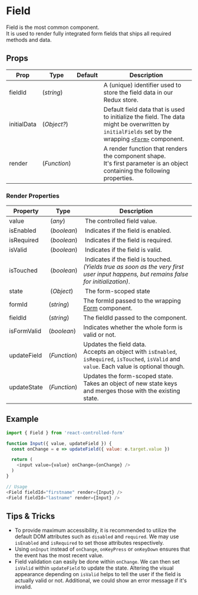 # Field

Field is the most common component. <br>It is used to render fully integrated form fields that ships all required methods and data.

## Props
| Prop | Type | Default | Description |
| --- | --- | --- | --- |
| fieldId | (*string*) | | A (unique) identifier used to store the field data in our Redux store. |
| initialData | (*Object?*) | | Default field data that is used to initialize the field. The data might be overwritten by `initialFields` set by the wrapping [`<Form>`](Form.md) component. | 
| render | (*Function*) | | A render function that renders the component shape. <br>It's first parameter is an object containing the following properties. |

### Render Properties

| Property | Type | Description |
| --- | --- | --- |
| value | (*any*) | The controlled field value. |
| isEnabled | (*boolean*) | Indicates if the field is enabled. |
| isRequired | (*boolean*) | Indicates if the field is required. |
| isValid | (*boolean*) | Indicates if the field is valid. |
| isTouched | (*boolean*) | Indicates if the field is touched.<br>*(Yields true as soon as the very first user input happens, but remains false for initialization)*. |
| state | (*Object*) | The form-scoped state |
| formId | (*string*) | The formId passed to the wrapping [Form](Form.md) component. |
| fieldId | (*string*) | The fieldId passed to the component. |
| isFormValid | (*boolean*) | Indicates whether the whole form is valid or not. |
| updateField | (*Function*) | Updates the field data.<br>Accepts an object with `isEnabled`, `isRequired`, `isTouched`, `isValid` and `value`. Each value is optional though. |
| updateState | (*Function*) | Updates the form-scoped state.<br>Takes an object of new state keys and merges those with the existing state. |


## Example
```javascript
import { Field } from 'react-controlled-form'

function Input({ value, updateField }) {
  const onChange = e => updateField({ value: e.target.value })

  return (
    <input value={value} onChange={onChange} />
  )
}

// Usage
<Field fieldId="firstname" render={Input} />
<Field fieldId="lastname" render={Input} />
```

## Tips & Tricks

* To provide maximum accessibility, it is recommended to utilize the default DOM attributes such as `disabled` and `required`. We may use ` isEnabled` and `isRequired` to set those attributes respectively.
* Using `onInput` instead of `onChange`, `onKeyPress` or `onKeyDown` ensures that the event has the most recent value.
* Field validation can easily be done within `onChange`. We can then set `isValid` within `updateField` to update the state. Altering the visual appearance depending on `isValid` helps to tell the user if the field is actually valid or not. Additional, we could show an error message if it's invalid.
